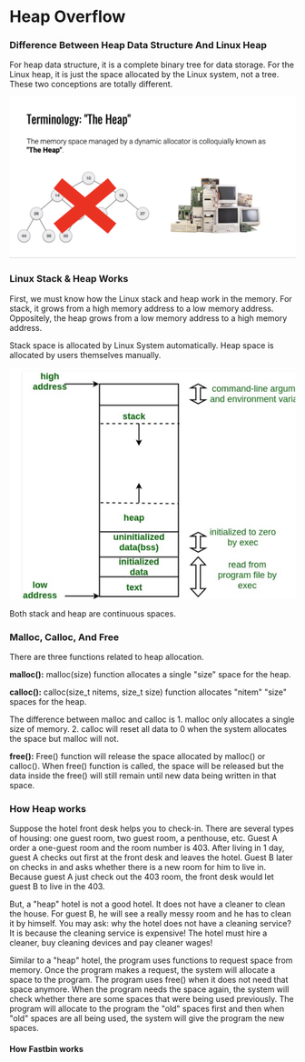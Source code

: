 # Heap Overflow

### Difference Between Heap Data Structure And Linux Heap

&#x20;For heap data structure, it is a complete binary tree for data storage. For the Linux heap, it is just the space allocated by the Linux system, not a tree. These two conceptions are totally different.

![](.gitbook/assets/image.png)

### Linux Stack & Heap Works

First, we must know how the Linux stack and heap work in the memory. For stack, it grows from a high memory address to a low memory address. Oppositely, the heap grows from a low memory address to a high memory address.&#x20;

Stack space is allocated by Linux System automatically. Heap space is allocated by users themselves manually.&#x20;



![](.gitbook/assets/18b9-Z3FV6X9SP9We8gSC3Q.jpeg)

Both stack and heap are continuous spaces.

### Malloc, Calloc, And Free

There are three functions related to heap allocation.

**malloc():**  malloc(size) function allocates a single "size" space for the heap.&#x20;

**calloc():**  calloc(size\_t nitems, size\_t size) function allocates "nitem" "size" spaces for the heap.&#x20;

The difference between malloc and calloc is 1. malloc only allocates a single size of memory. 2. calloc will reset all data to 0 when the system allocates the space but malloc will not.

**free():** Free() function will release the space allocated by malloc() or calloc(). When free() function is called, the space will be released but the data inside the free() will still remain until new data being written in that space.

### How Heap works

Suppose the hotel front desk helps you to check-in. There are several types of housing: one guest room, two guest room, a penthouse, etc. Guest A order a one-guest room and the room number is 403.   After living in 1 day, guest A checks out first at the front desk and leaves the hotel. Guest B later on checks in and asks whether there is a new room for him to live in. Because guest A just check out the 403 room, the front desk would let guest B to live in the 403.

But, a "heap" hotel is not a good hotel. It does not have a cleaner to clean the house. For guest B, he will see a really messy room and he has to clean it by himself. You may ask: why the hotel does not have a cleaning service? It is because the cleaning service is expensive! The hotel must hire a cleaner, buy cleaning devices and pay cleaner wages!

Similar to a "heap" hotel, the program uses functions to request space from memory. Once the program makes a request, the system will allocate a space to the program. The program uses free() when it does not need that space anymore. When the program needs the space again, the system will check whether there are some spaces that were being used previously. The program will allocate to the program the "old" spaces first and then when "old" spaces are all being used, the system will give the program the new spaces.

#### How Fastbin works















